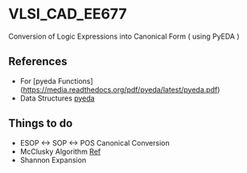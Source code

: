# VLSI_CAD_EE677
 Conversion of Logic Expressions into Canonical Form ( using PyEDA )
## References
  * For [pyeda Functions] (https://media.readthedocs.org/pdf/pyeda/latest/pyeda.pdf)
  * Data Structures [pyeda](http://conference.scipy.org/proceedings/scipy2015/pdfs/chris_drake.pdf)
  
## Things to do 
  - ESOP <-> SOP <-> POS Canonical Conversion 
  - McClusky Algorithm [Ref](http://www.cs.columbia.edu/~cs6861/handouts/quine-mccluskey-handout.pdf)
  - Shannon Expansion 

